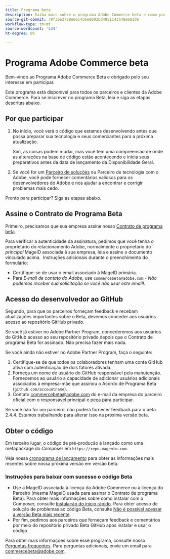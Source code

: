 ```yaml
---
title: Programa beta
description: Saiba mais sobre o programa Adobe Commerce beta e como participar.
source-git-commit: 79f36e3728e6bc436e8093bd4051143a48e681d6
workflow-type: tm+mt
source-wordcount: '534'
ht-degree: 0%

---
```



# Programa Adobe Commerce beta

Bem-vindo ao Programa Adobe Commerce Beta e obrigado pelo seu interesse em participar.

Este programa está disponível para todos os parceiros e clientes da Adobe Commerce.
Para se inscrever no programa Beta, leia e siga as etapas descritas abaixo.

## Por que participar

1. No início, você verá o código que estamos desenvolvendo antes que possa preparar sua tecnologia e seus comerciantes para a próxima atualização.

   Sim, as coisas podem mudar, mas você tem uma compreensão de onde as alterações na base de código estão acontecendo e inicia seus preparativos antes da data de lançamento da Disponibilidade Geral.

1. Se você for um [Parceiro de soluções](https://developer.adobe.com/commerce/contributor/community/contribution-programs/) ou Parceiro de tecnologia com o Adobe, você pode fornecer comentários valiosos para os desenvolvedores do Adobe e nos ajudar a encontrar e corrigir problemas mais cedo.

Pronto para participar? Siga as etapas abaixo.

## Assine o Contrato de Programa Beta

Primeiro, precisamos que sua empresa assine nosso [Contrato de programa beta](https://experiencecloudpanel.adobe.com/c/a/6hxAOc9DD1vCx2tg1jBKGB).

Para verificar a autenticidade da assinatura, pedimos que você tenha o proprietário do relacionamento Adobe, normalmente o proprietário do _principal_ MageID associada à sua empresa, leia e assine o documento vinculado acima. &#x200B;
Instruções adicionais durante o preenchimento do formulário:

- Certifique-se de usar o email associado à MageID primária.
- Para _E-mail de contato do Adobe_, use `commercebeta@adobe.com` - _Não podemos receber sua solicitação se você não usar este email!_.

## Acesso do desenvolvedor ao GitHub

Segundo, para que os parceiros forneçam feedback e recebam atualizações importantes sobre o Beta, devemos conceder aos usuários acesso ao repositório GitHub privado.

Se você já estiver no Adobe Partner Program, concederemos aos usuários do GitHub acesso ao seu repositório privado depois que o Contrato de programa Beta for assinado. Não precisa fazer mais nada.

Se você ainda não estiver no Adobe Partner Program, faça o seguinte:

1. Certifique-se de que todos os colaboradores tenham uma conta GitHub ativa com autenticação de dois fatores ativada.
1. Forneça um nome de usuário do GitHub responsável pela manutenção. Fornecemos ao usuário a capacidade de adicionar usuários adicionais associados à empresa-mãe que assinou o Acordo de Programa Beta (`github.com/accountname`).
1. Contato <commercebeta@adobe.com> do e-mail da empresa do parceiro oficial com o responsável principal e peça para participar.

Se você não for um parceiro, não poderá fornecer feedback para o beta 2.4.4. Estamos trabalhando para alterar isso na próxima versão beta.

## Obter o código

Em terceiro lugar, o código de pré-produção é lançado como uma metapackage do Composer em `https://repo.magento.com`.

Veja nossa [cronograma de lançamento](schedule.md) para obter as informações mais recentes sobre nossa próxima versão em versão beta.

### Instruções para baixar com sucesso o código Beta

- Use a MageID associada à licença da Adobe Commerce ou à licença do Parceiro (mesma MageID usada para assinar o Contrato de programa Beta).
Para obter mais informações sobre como instalar com o Composer, consulte [Instalação do início rápido](../installation/composer.md).
Para obter acesso de solução de problemas ao código Beta, consulte [Não é possível acessar a versão Beta mais recente](https://support.magento.com/hc/en-us/articles/360048169471).
- Por fim, pedimos aos parceiros que forneçam feedback e comentários por meio do repositório privado Beta GitHub após instalar e usar o código.

Para obter mais informações sobre esse programa, consulte nosso [Perguntas frequentes](https://fieldreadiness-adobe.highspot.com/items/5e5e6b8fc714332f32a7cd96?lfrm=rhp.0). Para perguntas adicionais, envie um email para <commercebeta@adobe.com>.

